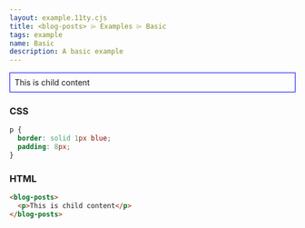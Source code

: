 ```yaml
---
layout: example.11ty.cjs
title: <blog-posts> ⌲ Examples ⌲ Basic
tags: example
name: Basic
description: A basic example
---
```


<style>
  blog-posts p {
    border: solid 1px blue;
    padding: 8px;
  }
</style>
<blog-posts>
  <p>This is child content</p>
</blog-posts>

<h3>CSS</h3>

```css
p {
  border: solid 1px blue;
  padding: 8px;
}
```

<h3>HTML</h3>

```html
<blog-posts>
  <p>This is child content</p>
</blog-posts>
```
